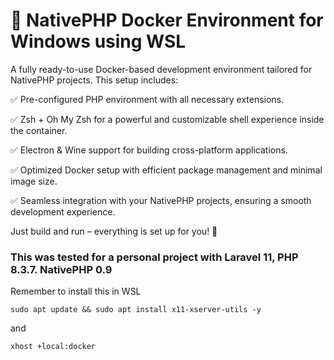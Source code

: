 # 🚀 NativePHP Docker Environment for Windows using WSL
A fully ready-to-use Docker-based development environment tailored for NativePHP projects. This setup includes:

✅ Pre-configured PHP environment with all necessary extensions.

✅ Zsh + Oh My Zsh for a powerful and customizable shell experience inside the container.

✅ Electron & Wine support for building cross-platform applications.

✅ Optimized Docker setup with efficient package management and minimal image size.

✅ Seamless integration with your NativePHP projects, ensuring a smooth development experience.

Just build and run – everything is set up for you! 🚀

### This was tested for a personal project with Laravel 11, PHP 8.3.7. NativePHP 0.9
Remember to install this in WSL

``` 
sudo apt update && sudo apt install x11-xserver-utils -y
```

and
```
xhost +local:docker
```
